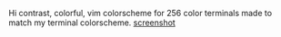 Hi contrast, colorful, vim colorscheme for 256 color terminals made to match my terminal colorscheme. [screenshot](http://xonecas.com/imgs/screen.png)
